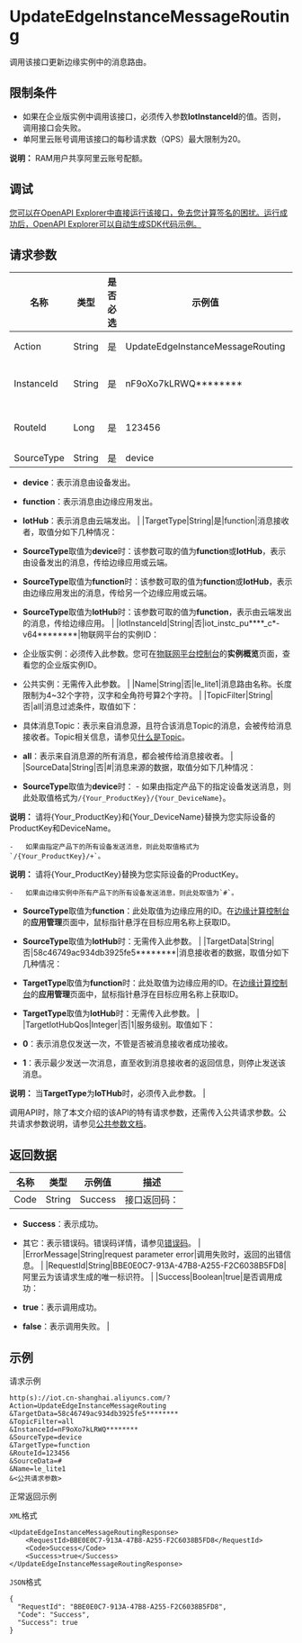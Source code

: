 # UpdateEdgeInstanceMessageRouting

调用该接口更新边缘实例中的消息路由。

## 限制条件

-   如果在企业版实例中调用该接口，必须传入参数**IotInstanceId**的值。否则，调用接口会失败。
-   单阿里云账号调用该接口的每秒请求数（QPS）最大限制为20。

**说明：** RAM用户共享阿里云账号配额。


## 调试

[您可以在OpenAPI Explorer中直接运行该接口，免去您计算签名的困扰。运行成功后，OpenAPI Explorer可以自动生成SDK代码示例。](https://api.aliyun.com/#product=Iot&api=UpdateEdgeInstanceMessageRouting&type=RPC&version=2018-01-20)

## 请求参数

|名称|类型|是否必选|示例值|描述|
|--|--|----|---|--|
|Action|String|是|UpdateEdgeInstanceMessageRouting|系统规定参数。取值：UpdateEdgeInstanceMessageRouting。 |
|InstanceId|String|是|nF9oXo7kLRWQ\*\*\*\*\*\*\*\*|边缘实例ID。在[边缘计算控制台](https://iot.console.aliyun.com/le/instance/list)的**边缘实例**页面中，鼠标指针悬浮在目标边缘实例名称上获取ID。 |
|RouteId|Long|是|123456|消息路由ID。您可以调用[QueryEdgeInstanceMessageRouting](~~212633~~)接口获取。 |
|SourceType|String|是|device|消息来源，取值如下：

 -   **device**：表示消息由设备发出。
-   **function**：表示消息由边缘应用发出。
-   **IotHub**：表示消息由云端发出。 |
|TargetType|String|是|function|消息接收者，取值分如下几种情况：

 -   **SourceType**取值为**device**时：该参数可取的值为**function**或**IotHub**，表示由设备发出的消息，传给边缘应用或云端。
-   **SourceType**取值为**function**时：该参数可取的值为**function**或**IotHub**，表示由边缘应用发出的消息，传给另一个边缘应用或云端。
-   **SourceType**取值为**IotHub**时：该参数可取的值为**function**，表示由云端发出的消息，传给边缘应用。 |
|IotInstanceId|String|否|iot\_instc\_pu\*\*\*\*\_c\*-v64\*\*\*\*\*\*\*\*|物联网平台的实例ID：

 -   企业版实例：必须传入此参数。您可在[物联网平台控制台](http://iot.console.aliyun.com/)的**实例概览**页面，查看您的企业版实例ID。
-   公共实例：无需传入此参数。 |
|Name|String|否|le\_lite1|消息路由名称。长度限制为4~32个字符，汉字和全角符号算2个字符。 |
|TopicFilter|String|否|all|消息过滤条件，取值如下：

 -   具体消息Topic：表示来自消息源，且符合该消息Topic的消息，会被传给消息接收者。Topic相关信息，请参见[什么是Topic](~~73731~~)。
-   **all**：表示来自消息源的所有消息，都会被传给消息接收者。 |
|SourceData|String|否|\#|消息来源的数据，取值分如下几种情况：

 -   **SourceType**取值为**device**时：
    -   如果由指定产品下的指定设备发送消息，则此处取值格式为`/{Your_ProductKey}/{Your_DeviceName}`。

**说明：** 请将\{Your\_ProductKey\}和\{Your\_DeviceName\}替换为您实际设备的ProductKey和DeviceName。

    -   如果由指定产品下的所有设备发送消息，则此处取值格式为`/{Your_ProductKey}/+`。

**说明：** 请将\{Your\_ProductKey\}替换为您实际设备的ProductKey。

    -   如果由边缘实例中所有产品下的所有设备发送消息，则此处取值为`#`。
-   **SourceType**取值为**function**：此处取值为边缘应用的ID。在[边缘计算控制台](https://iot.console.aliyun.com/le/instance/list)的**应用管理**页面中，鼠标指针悬浮在目标应用名称上获取ID。
-   **SourceType**取值为**IotHub**时：无需传入此参数。 |
|TargetData|String|否|58c46749ac934db3925fe5\*\*\*\*\*\*\*\*|消息接收者的数据，取值分如下几种情况：

 -   **TargetType**取值为**function**时：此处取值为边缘应用的ID。在[边缘计算控制台](https://iot.console.aliyun.com/le/instance/list)的**应用管理**页面中，鼠标指针悬浮在目标应用名称上获取ID。
-   **TargetType**取值为**IotHub**时：无需传入此参数。 |
|TargetIotHubQos|Integer|否|1|服务级别。取值如下：

 -   **0**：表示消息仅发送一次，不管是否被消息接收者成功接收。
-   **1**：表示最少发送一次消息，直至收到消息接收者的返回信息，则停止发送该消息。

 **说明：** 当**TargetType**为**IoTHub**时，必须传入此参数。 |

调用API时，除了本文介绍的该API的特有请求参数，还需传入公共请求参数。公共请求参数说明，请参见[公共参数文档](~~135196~~)。

## 返回数据

|名称|类型|示例值|描述|
|--|--|---|--|
|Code|String|Success|接口返回码：

 -   **Success**：表示成功。
-   其它：表示错误码。错误码详情，请参见[错误码](~~135200~~)。 |
|ErrorMessage|String|request parameter error|调用失败时，返回的出错信息。 |
|RequestId|String|BBE0E0C7-913A-47B8-A255-F2C6038B5FD8|阿里云为该请求生成的唯一标识符。 |
|Success|Boolean|true|是否调用成功：

 -   **true**：表示调用成功。
-   **false**：表示调用失败。 |

## 示例

请求示例

```
http(s)://iot.cn-shanghai.aliyuncs.com/?Action=UpdateEdgeInstanceMessageRouting
&TargetData=58c46749ac934db3925fe5********
&TopicFilter=all
&InstanceId=nF9oXo7kLRWQ********
&SourceType=device
&TargetType=function
&RouteId=123456
&SourceData=#
&Name=le_lite1
&<公共请求参数>
```

正常返回示例

`XML`格式

```
<UpdateEdgeInstanceMessageRoutingResponse>
    <RequestId>BBE0E0C7-913A-47B8-A255-F2C6038B5FD8</RequestId>
    <Code>Success</Code>
    <Success>true</Success>
</UpdateEdgeInstanceMessageRoutingResponse>
```

`JSON`格式

```
{
  "RequestId": "BBE0E0C7-913A-47B8-A255-F2C6038B5FD8",
  "Code": "Success",
  "Success": true
}
```

